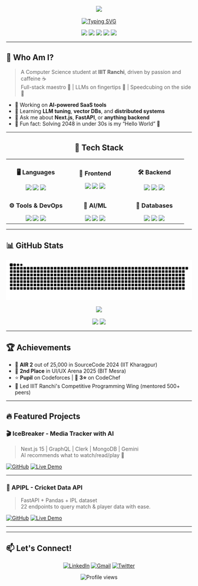
<p align="center">
  <img src="https://capsule-render.vercel.app/api?type=blur&height=300&color=gradient&text=Adarsh%20Pandey%20👾&section=header&reversal=false&textBg=false&fontAlign=37&descAlign=100&descAlignY=0" />
</p>



<p align="center">
  <a href="https://readme-typing-svg.demolab.com?font=Fira+Code&weight=600&size=24&duration=4000&pause=1000&color=6f00fd&width=435&lines=Full-Stack+Developer;AI+Enthusiast;Competitive+Programmer;Night+Owl">
    <img src="https://readme-typing-svg.demolab.com?font=Fira+Code&weight=600&size=24&duration=4000&pause=1000&color=6f00fd&width=435&lines=Full-Stack+Developer;AI+Enthusiast;Competitive+Programmer;Night+Owl" alt="Typing SVG" />
  </a>
</p>

<p align="center">
  <a href="https://adarsh.cyou"><img src="https://img.shields.io/badge/Portfolio-121212?style=for-the-badge&logo=firefox-browser&logoColor=yellow"/></a>
  <a href="https://linkedin.com/in/adarshpandey1133"><img src="https://img.shields.io/badge/LinkedIn-0077B5?style=for-the-badge&logo=linkedin&logoColor=white"/></a>
  <a href="https://codeforces.com/profile/proffgarryoak"><img src="https://img.shields.io/badge/Codeforces-445f9d?style=for-the-badge&logo=codeforces&logoColor=white"/></a>
  <a href="https://codechef.com/users/proffgarryoak"><img src="https://img.shields.io/badge/CodeChef-5B4638?style=for-the-badge&logo=codechef&logoColor=white"/></a>
  <a href="mailto:adarshp.1133@gmail.com"><img src="https://img.shields.io/badge/Gmail-D14836?style=for-the-badge&logo=gmail&logoColor=white"/></a>
</p>


---

## 🚀 Who Am I?

> A Computer Science student at **IIIT Ranchi**, driven by passion and caffeine ☕  
> Full-stack maestro 🎩 | LLMs on fingertips 🧠 | Speedcubing on the side 🧊

- 🔭 Working on **AI-powered SaaS tools**  
- 🌱 Learning **LLM tuning**, **vector DBs**, and **distributed systems**  
- 💬 Ask me about **Next.js**, **FastAPI**, or **anything backend**  
- 🧊 Fun fact: Solving 2048 in under 30s is my “Hello World” 🎯  

---

<!-- Tech Stack Grid -->
<div align="center">

  <h2>🧠 Tech Stack</h2>

  <table style="border: none; border-collapse: collapse;">
    <tr>
      <td align="center" width="33%">
        <h3>🖥️ Languages</h3>
        <img src="https://img.shields.io/badge/Python-3670A0?style=for-the-badge&logo=python&logoColor=ffdd54"/>
        <img src="https://img.shields.io/badge/C++-00599C?style=for-the-badge&logo=c%2B%2B&logoColor=white"/>
        <img src="https://img.shields.io/badge/JavaScript-323330?style=for-the-badge&logo=javascript&logoColor=F7DF1E"/>
      </td>
      <td align="center" width="33%">
        <h3>🎨 Frontend</h3>
        <img src="https://img.shields.io/badge/Next.js-black?style=for-the-badge&logo=next.js&logoColor=white"/>
        <img src="https://img.shields.io/badge/React-20232a?style=for-the-badge&logo=react&logoColor=61DAFB"/>
        <img src="https://img.shields.io/badge/TailwindCSS-38B2AC?style=for-the-badge&logo=tailwind-css&logoColor=white"/>
      </td>
       <td align="center" width="33%">
        <h3>🛠 Backend</h3>
        <img src="https://img.shields.io/badge/Node.js-6DA55F?style=for-the-badge&logo=node.js&logoColor=white"/>
        <img src="https://img.shields.io/badge/FastAPI-005571?style=for-the-badge&logo=fastapi"/>
        <img src="https://img.shields.io/badge/Flask-000000?style=for-the-badge&logo=flask&logoColor=white"/>
      </td>
    </tr>
    <tr>
      <td align="center" width="33%">
        <h3>⚙️ Tools & DevOps</h3>
        <img src="https://img.shields.io/badge/Git-F05033?style=for-the-badge&logo=git&logoColor=white"/>
        <img src="https://img.shields.io/badge/Docker-0db7ed?style=for-the-badge&logo=docker&logoColor=white"/>
        <img src="https://img.shields.io/badge/Postman-FF6C37?style=for-the-badge&logo=postman&logoColor=white"/>
      </td>
      <td align="center" width="33%">
        <h3>🤖 AI/ML</h3>
        <img src="https://img.shields.io/badge/Gemini-4285F4?style=for-the-badge&logo=google-gemini&logoColor=white"/>
        <img src="https://img.shields.io/badge/Ollama-EE4C2C?style=for-the-badge&logo=ollama&logoColor=white"/>
        <img src="https://img.shields.io/badge/LangChain-FF6F00?style=for-the-badge&logo=langchain&logoColor=white"/>
      </td>
      <td align="center" width="33%">
        <h3>🧩 Databases</h3>
        <img src="https://img.shields.io/badge/MongoDB-4ea94b?style=for-the-badge&logo=mongodb&logoColor=white"/>
        <img src="https://img.shields.io/badge/MySQL-00758F?style=for-the-badge&logo=mysql&logoColor=white"/>
        <img src="https://img.shields.io/badge/Supabase-3ECF8E?style=for-the-badge&logo=supabase&logoColor=white"/>
      </td>
    </tr>
  </table>

</div>

---

## 📊 GitHub Stats
<p align="center">
  <img src="https://github.com/proffgarryoak/proffgarryoak/blob/output/github-contribution-grid-snake-dark.svg" alt="snake"/>
</p>
<p align="center">
  
  <img height="50%" src="https://github-profile-trophy.vercel.app/?username=proffgarryoak&theme=onedark&row=1&column=5" />
</p>
<p align="center">
  <img width="47%" src="https://github-readme-stats.vercel.app/api?username=proffgarryoak&show_icons=true&theme=radical" />
  <img width="50%"  src="https://github-readme-streak-stats.herokuapp.com/?user=proffgarryoak&theme=radical" />
</p>





---

## 🏆 Achievements

- 🥈 **AIR 2** out of 25,000 in SourceCode 2024 (IIT Kharagpur)  
- 🥈 **2nd Place** in UI/UX Arena 2025 (BIT Mesra)  
- ⭐ **Pupil** on Codeforces | 🌟 **3⭐** on CodeChef  
- 👑 Led IIIT Ranchi's Competitive Programming Wing (mentored 500+ peers)

---

## 🔥 Featured Projects

### 🎬 IceBreaker - Media Tracker with AI
> Next.js 15 | GraphQL | Clerk | MongoDB | Gemini  
> AI recommends what to watch/read/play 👀

[![GitHub](https://img.shields.io/badge/github-%23121011.svg?style=for-the-badge&logo=github&logoColor=white)](https://github.com/proffgarryoak/icebreaker)
[![Live Demo](https://img.shields.io/badge/demo-%23000000.svg?style=for-the-badge&logo=vercel&logoColor=white)](https://icebreaker-demo.vercel.app)

---

### 🏏 APIPL - Cricket Data API
> FastAPI + Pandas + IPL dataset  
> 22 endpoints to query match & player data with ease.

[![GitHub](https://img.shields.io/badge/github-%23121011.svg?style=for-the-badge&logo=github&logoColor=white)](https://github.com/proffgarryoak/apipl)
[![Live Demo](https://img.shields.io/badge/demo-%23000000.svg?style=for-the-badge&logo=fastapi&logoColor=white)](https://apipl-demo.onrender.com)

---





---

## 📫 Let's Connect!

<p align="center">
  <a href="https://linkedin.com/in/adarshpandey1133"><img src="https://img.icons8.com/color/48/000000/linkedin.png" alt="LinkedIn"/></a>
  <a href="mailto:adarshp.1133@gmail.com"><img src="https://img.icons8.com/color/48/000000/gmail.png" alt="Gmail"/></a>
  <a href="https://twitter.com/proffgarryoak"><img src="https://img.icons8.com/color/48/000000/twitter.png" alt="Twitter"/></a>
</p>

<p align="center">
  <img src="https://komarev.com/ghpvc/?username=proffgarryoak&label=Profile%20views&color=0e75b6&style=flat" alt="Profile views"/>
</p>

